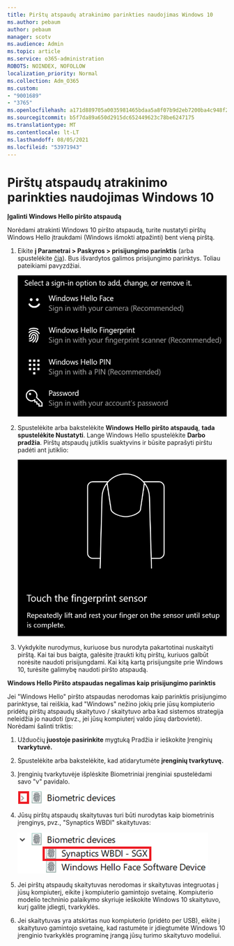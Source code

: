 ```yaml
---
title: Pirštų atspaudų atrakinimo parinkties naudojimas Windows 10
ms.author: pebaum
author: pebaum
manager: scotv
ms.audience: Admin
ms.topic: article
ms.service: o365-administration
ROBOTS: NOINDEX, NOFOLLOW
localization_priority: Normal
ms.collection: Adm_O365
ms.custom:
- "9001689"
- "3765"
ms.openlocfilehash: a171d889705a0035981465bdaa5a8f07b9d2eb7200ba4c948f2aaccbf2cc0a21
ms.sourcegitcommit: b5f7da89a650d2915dc652449623c78be6247175
ms.translationtype: MT
ms.contentlocale: lt-LT
ms.lasthandoff: 08/05/2021
ms.locfileid: "53971943"
---
```

# <a name="use-fingerprint-unlock-option-in-windows-10"></a>Pirštų atspaudų atrakinimo parinkties naudojimas Windows 10

**Įgalinti Windows Hello piršto atspaudą**

Norėdami atrakinti Windows 10 piršto atspaudą, turite nustatyti pirštų Windows Hello įtraukdami (Windows išmokti atpažinti) bent vieną pirštą. 

1. Eikite **į Parametrai > Paskyros > prisijungimo parinktis** (arba spustelėkite [čia](ms-settings:signinoptions?activationSource=GetHelp)). Bus išvardytos galimos prisijungimo parinktys. Toliau pateikiami pavyzdžiai.

    ![Prisijungimo parinktys.](media/sign-in-options.png)

2. Spustelėkite arba bakstelėkite **Windows Hello piršto atspaudą**, **tada spustelėkite Nustatyti**. Lange Windows Hello spustelėkite **Darbo pradžia**. Pirštų atspaudų jutiklis suaktyvins ir būsite paprašyti pirštu padėti ant jutiklio:

   ![Pirštų atspaudų jutiklis.](media/fingerprint-sensor.png)

3. Vykdykite nurodymus, kuriuose bus nurodyta pakartotinai nuskaityti pirštą. Kai tai bus baigta, galėsite įtraukti kitų pirštų, kuriuos galbūt norėsite naudoti prisijungdami. Kai kitą kartą prisijungsite prie Windows 10, turėsite galimybę naudoti piršto atspaudą.

**Windows Hello Piršto atspaudas negalimas kaip prisijungimo parinktis**

Jei "Windows Hello" piršto atspaudas nerodomas kaip parinktis prisijungimo parinktyse, tai reiškia, kad "Windows" nežino jokių prie jūsų kompiuterio pridėtų pirštų atspaudų skaitytuvo / skaitytuvo arba kad sistemos strategija neleidžia jo naudoti (pvz., jei jūsų kompiuterį valdo jūsų darbovietė). Norėdami šalinti triktis: 

1. Užduočių **juostoje pasirinkite** mygtuką Pradžia ir ieškokite Įrenginių **tvarkytuvė.**

2. Spustelėkite arba bakstelėkite, kad atidarytumėte **įrenginių tvarkytuvę.**

3. Įrenginių tvarkytuvėje išplėskite Biometriniai įrenginiai spustelėdami savo "v" pavidalo.

   ![Biometriniai įrenginiai.](media/biometric-devices.png)

4. Jūsų pirštų atspaudų skaitytuvas turi būti nurodytas kaip biometrinis įrenginys, pvz., "Synaptics WBDI" skaitytuvas:

   ![Biometriniai įrenginiai.](media/biometric-devices-expanded.png)

5. Jei pirštų atspaudų skaitytuvas nerodomas ir skaitytuvas integruotas į jūsų kompiuterį, eikite į kompiuterio gamintojo svetainę. Kompiuterio modelio techninio palaikymo skyriuje ieškokite Windows 10 skaitytuvo, kurį galite įdiegti, tvarkyklės.

6. Jei skaitytuvas yra atskirtas nuo kompiuterio (pridėto per USB), eikite į skaitytuvo gamintojo svetainę, kad rastumėte ir įdiegtumėte Windows 10 įrenginio tvarkyklės programinę įrangą jūsų turimo skaitytuvo modeliui.
